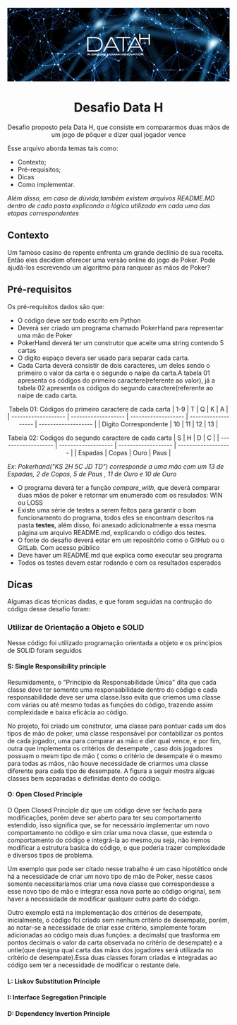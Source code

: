 

![Imagem Data H](https://github.com/nathanaelduque/DesafioDataH-/blob/main/Images/datah.jpeg)
<h1 align="center"> Desafio Data H </h1>

 
<p align="center"> Desafio proposto pela Data H, que consiste em compararmos duas mãos de um jogo de pôquer e dizer qual jogador vence </p>

Esse arquivo aborda temas tais como:
 * Contexto;
 * Pré-requisitos;
 * Dicas
 * Como implementar.

*Além disso, em caso de dúvida,também existem arquivos README.MD dentro de cada pasta explicando a lógica utilizada em cada uma das etapas correspondentes*

## Contexto 

Um famoso casino de repente enfrenta um grande declínio de sua receita. Então eles decidem oferecer uma versão online do jogo de Poker. Pode ajudá-los escrevendo um algoritmo para ranquear as mãos de Poker?

## Pré-requisitos 

Os pré-requisitos dados são que:

* O código deve ser todo escrito em Python 
* Deverá ser criado um programa chamado PokerHand para representar uma mão de Poker
* PokerHand deverá ter um construtor que aceite uma string contendo 5 cartas 
* O digito espaço devera ser usado para separar cada carta.
* Cada Carta deverá consistir de dois caracteres, um deles sendo o primeiro o valor  da carta e o segundo o naipe da carta.A tabela 01 apresenta os códigos do primeiro caractere(referente ao valor), já a tabela 02 apresenta os códigos do segundo caractere(referente ao naipe de cada carta.







<div align="center">

 Tabela 01: Códigos do primeiro caractere de cada carta 
  | 1-9  | T  | Q | K | A |  
 | ------------------- | ------------------- | ------------------- | ------------------- | ------------------- | 
  |  Digito Correspondente |  10 | 11 | 12 | 13 | 
 
 </div>
 
<div align="center">

Tabela 02: Codigos do segundo caractere de cada carta 
| S  | H  | D | C |
| ------------------- | ------------------- | ------------------- | ------------------- |
|  Espadas  |  Copas | Ouro | Paus |
 </div>
 
*Ex: Pokerhand("KS 2H 5C JD TD") corresponde a uma mão com um 13 de Espadas, 2 de Copas, 5 de Paus , 11 de Ouro e 10 de Ouro*

* O programa deverá ter a função *compare_with*, que deverá comparar duas mãos de poker e retornar um enumerado com os resulados: WIN ou LOSS
* Existe uma série de testes a serem feitos para garantir o bom funcionamento do programa, todos eles se encontram descritos na pasta **testes**, além disso, foi anexado adicionalmente a essa mesma página um arquivo README.md, explicando o código dos testes.
* O fonte do desafio deverá estar em um repositório como o GitHub ou o GitLab. Com acesso público 
* Deve haver um README.md que explica como executar seu programa 
* Todos os testes devem estar rodando e com os resultados esperados 

## Dicas 

Algumas dicas técnicas dadas, e que foram seguidas na contrução do código desse desafio foram:

### Utilizar de Orientação a Objeto e SOLID

Nesse código foi utilizado programação orientada a objeto e os principios de SOLID foram seguidos 

#### S: Single Responsibility principle 

 Resumidamente, o "Princípio da Responsabilidade Única" dita que cada classe deve ter somente uma responsabilidade dentro do código e cada responsabilidade deve ser uma classe.Isso evita que criemos uma classe com várias ou até mesmo todas as funções do código, trazendo assim complexidade e baixa eficácia ao código.

 No projeto, foi criado um construtor, uma classe para pontuar cada um dos tipos de mão de poker, uma classe responsável por contabilizar os pontos de cada jogador, uma para comparar as mão e dier qual vence, e por fim, outra que implementa os critérios de desempate , caso dois jogadores possuam o mesm tipo de mão ( como o critério de desempate é o mesmo para todas as mãos, não houve necessidade de criarmos uma classe diferente para cada tipo de desempate. A figura a seguir mostra alguas classes bem separadas e definidas dento do código.


#### O: Open Closed Principle 
  O Open Closed Principle diz que um código deve ser fechado para modificações, porém deve ser aberto para ter seu comportamento estendido, isso significa que, se for necessário implementar um novo comportamento no código e sim criar uma nova classe, que estenda o comportamento do código e integrá-la ao mesmo,ou seja, não iremos modificar a estrutura basica do código, o que poderia trazer complexidade e diversos tipos de problema. 
 
  Um exemplo que pode ser citado nesse trabalho é um caso hipotético onde há a necessidade de criar um novo tipo de mão de Poker, nesse casos somente necessitaríamos criar uma nova classe que correspondesse a esse novo tipo de mão e integrar essa nova parte ao código original, sem haver a necessidade de modificar qualquer outra parte do código.
 
  Outro exemplo está na implementação dos critérios de desempate, inicialmente, o código foi criado sem nenhum critério de desempate, porém, ao notar-se a necessidade de criar esse critério, simplemente foram adicionadas ao código mais duas funções: a decimals( que trasforma em pontos decimais o valor da carta observada no critério de desempate) e a untie(que designa qual carta das mãos dos jogadores será utilizada no critério de desempate).Essa duas classes foram criadas e integradas ao código sem ter a necessidade de modificar o restante dele.


#### L: Liskov Substitution Principle


#### I: Interface Segregation Principle 


#### D: Dependency Invertion Principle


